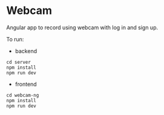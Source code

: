 # Webcam

Angular app to record using webcam with log in and sign up.

To run:
- backend
```
cd server
npm install
npm run dev
```
- frontend
```
cd webcam-ng
npm install
npm run dev
```
